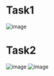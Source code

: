 # Task1
![image](https://github.com/user-attachments/assets/77ca1e87-5f64-4641-9410-afa49539a6c7)
# Task2
![image](https://github.com/user-attachments/assets/008bd3a2-4884-45c7-8b2b-dc1d2b6080e3)
![image](https://github.com/user-attachments/assets/03080556-584d-42c6-9c5d-cc551d5e2057)



